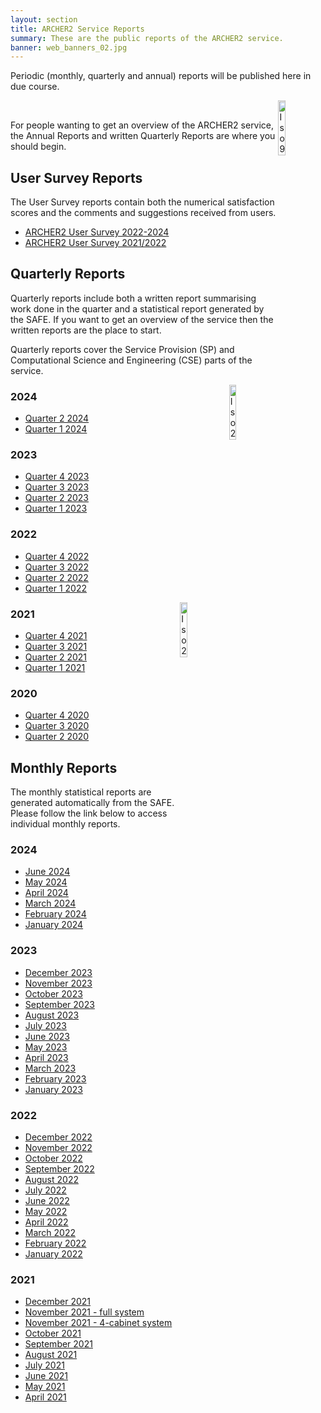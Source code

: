 ```yaml
---
layout: section
title: ARCHER2 Service Reports
summary: These are the public reports of the ARCHER2 service.
banner: web_banners_02.jpg
---
```



Periodic (monthly, quarterly and annual) reports will be published here in due course.

<img src="{{ site.baseurl }}/img/certificates/QualitySysCert_ISO9001_col.jpg" alt="Iso 9001" title="Iso 9001" align="right" width="15%"  /> <br>


For people wanting to get an overview of the ARCHER2 service, the Annual Reports and written Quarterly Reports are where you should begin.



## User Survey Reports

The User Survey reports contain both the numerical satisfaction scores and the comments and suggestions received from users.

* [ARCHER2 User Survey 2022-2024](UserSurvey_Report_2023_v1.0.pdf)
* [ARCHER2 User Survey 2021/2022](UserSurvey_Report_2022.v1.0.pdf)

<!--
## Annual Reports

Annual reports give a high-level overview of the highlights of the whole service in the reporting period.
-->


## Quarterly Reports

Quarterly reports include both a written report summarising work done in the quarter and a statistical report generated by the SAFE. If you want to get an overview of the service then the written reports are the place to start.

Quarterly reports cover the Service Provision (SP) and Computational Science and Engineering (CSE) parts of the service.

<img src="{{ site.baseurl }}/img/certificates/InformationSecuritySys_ISOIEC27001_col.jpg" alt="Iso 27001" title="Iso 27001" align="right" width="15%"  />



###  2024

<!--
* [Quarter 4 2024](quarterly/2024/2024_Q4/)
* [Quarter 3 2024](quarterly/2024/2024_Q3/)
-->

* [Quarter 2 2024](quarterly/2024/2024_Q2/)
* [Quarter 1 2024](quarterly/2024/2024_Q1/)

###  2023

* [Quarter 4 2023](quarterly/2023/2023_Q4/)
* [Quarter 3 2023](quarterly/2023/2023_Q3/)
* [Quarter 2 2023](quarterly/2023/2023_Q2/)
* [Quarter 1 2023](quarterly/2023/2023_Q1/)


###  2022

* [Quarter 4 2022](quarterly/2022/2022_Q4/)
* [Quarter 3 2022](quarterly/2022/2022_Q3/)
* [Quarter 2 2022](quarterly/2022/2022_Q2/)
* [Quarter 1 2022](quarterly/2022/2022_Q1/)


<img src="{{ site.baseurl }}/img/certificates/BusContinuityCert_ISO22301_col.jpg" alt="Iso 22301" title="Iso 22301" align="right" width="15%"  />


###  2021

* [Quarter 4 2021](quarterly/2021/2021_Q4/)
* [Quarter 3 2021](quarterly/2021/2021_Q3/)
* [Quarter 2 2021](quarterly/2021/2021_Q2/)
* [Quarter 1 2021](quarterly/2021/2021_Q1/)

###  2020

* [Quarter 4 2020](quarterly/2020/2020_Q4/)
* [Quarter 3 2020](quarterly/2020/2020_Q3/)
* [Quarter 2 2020](quarterly/2020/2020_Q2/)

## Monthly Reports

The monthly statistical reports are generated automatically from the SAFE. Please follow the link below to access individual monthly reports.

### 2024

* [June 2024](monthly/2024/jun24_safe.pdf)
* [May 2024](monthly/2024/may24_safe.pdf)
* [April 2024](monthly/2024/apr24_safe.pdf)
* [March 2024](monthly/2024/mar24_safe.pdf)
* [February 2024](monthly/2024/feb24_safe.pdf)
* [January 2024](monthly/2024/jan24_safe.pdf)

### 2023

* [December 2023](monthly/2023/dec23_safe.pdf)
* [November 2023](monthly/2023/nov23_safe.pdf)
* [October 2023](monthly/2023/oct23_safe.pdf)
* [September 2023](monthly/2023/sep23_safe.pdf)
* [August 2023](monthly/2023/aug23_safe.pdf)
* [July 2023](monthly/2023/jul23_safe.pdf)
* [June 2023](monthly/2023/jun23_safe.pdf)
* [May 2023](monthly/2023/may23_safe.pdf)
* [April 2023](monthly/2023/apr23_safe.pdf)
* [March 2023](monthly/2023/mar23_safe.pdf)
* [February 2023](monthly/2023/feb23_safe.pdf)
* [January 2023](monthly/2023/jan23_safe.pdf)

### 2022

* [December 2022](monthly/2022/dec22_safe.pdf)
* [November 2022](monthly/2022/nov22_safe.pdf)
* [October 2022](monthly/2022/oct22_safe.pdf)
* [September 2022](monthly/2022/sep22_safe.pdf)
* [August 2022](monthly/2022/aug22_safe.pdf)
* [July 2022](monthly/2022/jul22_safe.pdf)
* [June 2022](monthly/2022/jun22_safe.pdf)
* [May 2022](monthly/2022/may22_safe.pdf)
* [April 2022](monthly/2022/apr22_safe.pdf)
* [March 2022](monthly/2022/mar22_safe.pdf)
* [February 2022](monthly/2022/feb22_safe.pdf)
* [January 2022](monthly/2022/jan22_safe.pdf)

### 2021

* [December 2021](monthly/2021/dec21_safe.pdf)
* [November 2021 - full system](monthly/2021/nov21_full_safe.pdf)
* [November 2021 - 4-cabinet system](monthly/2021/nov21-4cab_safe.pdf)
* [October 2021](monthly/2021/oct21_safe.pdf)
* [September 2021](monthly/2021/sep21_safe.pdf)
* [August 2021](monthly/2021/aug21_safe.pdf)
* [July 2021](monthly/2021/july21_safe.pdf)
* [June 2021](monthly/2021/june21_safe.pdf)
* [May 2021](monthly/2021/may21_safe.pdf)
* [April 2021](monthly/2021/apr_21_safe.pdf)